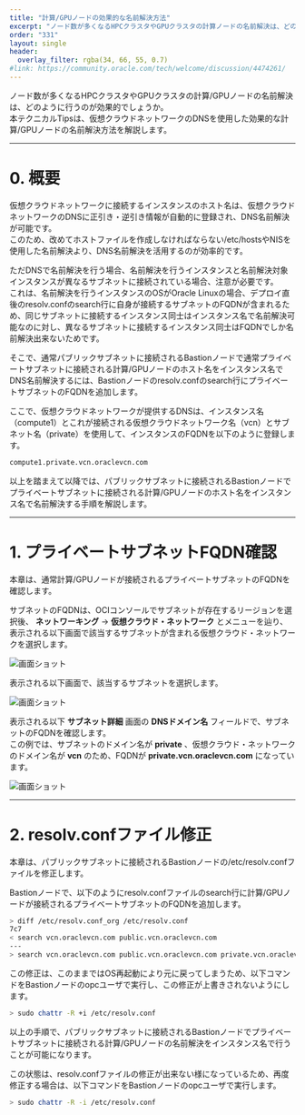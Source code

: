 ```yaml
---
title: "計算/GPUノードの効果的な名前解決方法"
excerpt: "ノード数が多くなるHPCクラスタやGPUクラスタの計算ノードの名前解決は、どのように行うのが効果的でしょうか。本テクニカルTipsは、仮想クラウドネットワークのDNSを使用した効果的な計算/GPUノードの名前解決方法を解説します。"
order: "331"
layout: single
header:
  overlay_filter: rgba(34, 66, 55, 0.7)
#link: https://community.oracle.com/tech/welcome/discussion/4474261/
---
```


ノード数が多くなるHPCクラスタやGPUクラスタの計算/GPUノードの名前解決は、どのように行うのが効果的でしょうか。  
本テクニカルTipsは、仮想クラウドネットワークのDNSを使用した効果的な計算/GPUノードの名前解決方法を解説します。

***
# 0. 概要

仮想クラウドネットワークに接続するインスタンスのホスト名は、仮想クラウドネットワークのDNSに正引き・逆引き情報が自動的に登録され、DNS名前解決が可能です。  
このため、改めてホストファイルを作成しなければならない/etc/hostsやNISを使用した名前解決より、DNS名前解決を活用するのが効率的です。

ただDNSで名前解決を行う場合、名前解決を行うインスタンスと名前解決対象インスタンスが異なるサブネットに接続されている場合、注意が必要です。  
これは、名前解決を行うインスタンスのOSがOracle Linuxの場合、デプロイ直後のresolv.confのsearch行に自身が接続するサブネットのFQDNが含まれるため、同じサブネットに接続するインスタンス同士はインスタンス名で名前解決可能なのに対し、異なるサブネットに接続するインスタンス同士はFQDNでしか名前解決出来ないためです。

そこで、通常パブリックサブネットに接続されるBastionノードで通常プライベートサブネットに接続される計算/GPUノードのホスト名をインスタンス名でDNS名前解決するには、Bastionノードのresolv.confのsearch行にプライベートサブネットのFQDNを追加します。

ここで、仮想クラウドネットワークが提供するDNSは、インスタンス名（compute1）とこれが接続される仮想クラウドネットワーク名（vcn）とサブネット名（private）を使用して、インスタンスのFQDNを以下のように登録します。

```sh
compute1.private.vcn.oraclevcn.com
```

以上を踏まえて以降では、パブリックサブネットに接続されるBastionノードでプライベートサブネットに接続される計算/GPUノードのホスト名をインスタンス名で名前解決する手順を解説します。

***
# 1. プライベートサブネットFQDN確認

本章は、通常計算/GPUノードが接続されるプライベートサブネットのFQDNを確認します。

サブネットのFQDNは、OCIコンソールでサブネットが存在するリージョンを選択後、 **ネットワーキング** → **仮想クラウド・ネットワーク** とメニューを辿り、表示される以下画面で該当するサブネットが含まれる仮想クラウド・ネットワークを選択します。

![画面ショット](console_page01.png)

表示される以下画面で、該当するサブネットを選択します。

![画面ショット](console_page03.png)

表示される以下 **サブネット詳細** 画面の **DNSドメイン名** フィールドで、サブネットのFQDNを確認します。  
この例では、サブネットのドメイン名が **private** 、仮想クラウド・ネットワークのドメイン名が **vcn** のため、FQDNが **private.vcn.oraclevcn.com** になっています。

![画面ショット](console_page02.png)

***
# 2. resolv.confファイル修正

本章は、パブリックサブネットに接続されるBastionノードの/etc/resolv.confファイルを修正します。

Bastionノードで、以下のようにresolv.confファイルのsearch行に計算/GPUノードが接続されるプライベートサブネットのFQDNを追加します。

```sh
> diff /etc/resolv.conf_org /etc/resolv.conf
7c7
< search vcn.oraclevcn.com public.vcn.oraclevcn.com
---
> search vcn.oraclevcn.com public.vcn.oraclevcn.com private.vcn.oraclevcn.com
```

この修正は、このままではOS再起動により元に戻ってしまうため、以下コマンドをBastionノードのopcユーザで実行し、この修正が上書きされないようにします。

```sh
> sudo chattr -R +i /etc/resolv.conf
```

以上の手順で、パブリックサブネットに接続されるBastionノードでプライベートサブネットに接続される計算/GPUノードの名前解決をインスタンス名で行うことが可能になります。

この状態は、resolv.confファイルの修正が出来ない様になっているため、再度修正する場合は、以下コマンドをBastionノードのopcユーザで実行します。

```sh
> sudo chattr -R -i /etc/resolv.conf
```
